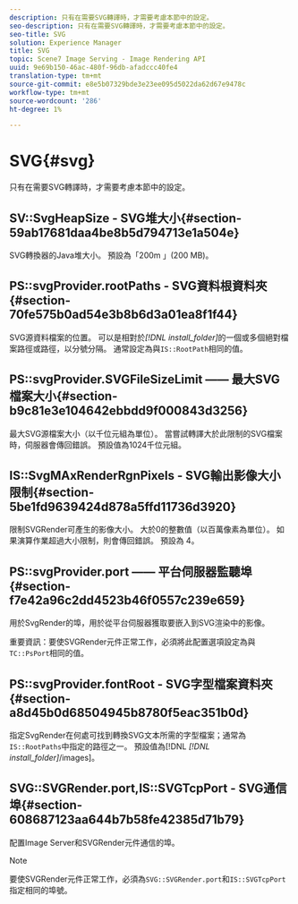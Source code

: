 ```yaml
---
description: 只有在需要SVG轉譯時，才需要考慮本節中的設定。
seo-description: 只有在需要SVG轉譯時，才需要考慮本節中的設定。
seo-title: SVG
solution: Experience Manager
title: SVG
topic: Scene7 Image Serving - Image Rendering API
uuid: 9e69b150-46ac-480f-96db-afadccc40fe4
translation-type: tm+mt
source-git-commit: e8e5b07329bde3e23ee095d5022da62d67e9478c
workflow-type: tm+mt
source-wordcount: '286'
ht-degree: 1%

---
```



# SVG{#svg}

只有在需要SVG轉譯時，才需要考慮本節中的設定。

## SV::SvgHeapSize - SVG堆大小{#section-59ab17681daa4be8b5d794713e1a504e}

SVG轉換器的Java堆大小。 預設為「200m 」(200 MB)。

## PS::svgProvider.rootPaths - SVG資料根資料夾{#section-70fe575b0ad54e3b8b6d3a01ea8f1f44}

SVG源資料檔案的位置。 可以是相對於&#x200B;*[!DNL install_folder]*&#x200B;的一個或多個絕對檔案路徑或路徑，以分號分隔。 通常設定為與`IS::RootPath`相同的值。

## PS::svgProvider.SVGFileSizeLimit —— 最大SVG檔案大小{#section-b9c81e3e104642ebbdd9f000843d3256}

最大SVG源檔案大小（以千位元組為單位）。 當嘗試轉譯大於此限制的SVG檔案時，伺服器會傳回錯誤。 預設值為1024千位元組。

## IS::SvgMAxRenderRgnPixels - SVG輸出影像大小限制{#section-5be1fd9639424d878a5ffd11736d3920}

限制SVGRender可產生的影像大小。 大於0的整數值（以百萬像素為單位）。 如果演算作業超過大小限制，則會傳回錯誤。 預設為 4。

## PS::svgProvider.port —— 平台伺服器監聽埠{#section-f7e42a96c2dd4523b46f0557c239e659}

用於SvgRender的埠，用於從平台伺服器獲取要嵌入到SVG渲染中的影像。

重要資訊：要使SVGRender元件正常工作，必須將此配置選項設定為與`TC::PsPort`相同的值。

## PS::svgProvider.fontRoot - SVG字型檔案資料夾{#section-a8d45b0d68504945b8780f5eac351b0d}

指定SvgRender在何處可找到轉換SVG文本所需的字型檔案；通常為`IS::RootPaths`中指定的路徑之一。 預設值為[!DNL *[!DNL install_folder]*/images]。

## SVG::SVGRender.port,IS::SVGTcpPort - SVG通信埠{#section-608687123aa644b7b58fe42385d71b79}

配置Image Server和SVGRender元件通信的埠。

>[!NOTE]
>
>要使SVGRender元件正常工作，必須為`SVG::SVGRender.port`和`IS::SVGTcpPort`指定相同的埠號。

